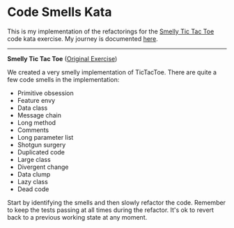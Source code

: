 # Code Smells Kata 

This is my implementation of the refactorings for the [Smelly Tic Tac Toe](https://github.com/AgileTechPraxis/CodeSmells/tree/master) code kata exercise. My journey is documented [here](MyJourney.md).

----

**Smelly Tic Tac Toe** ([Original Exercise](https://github.com/AgileTechPraxis/CodeSmells/tree/master))

We created a very smelly implementation of TicTacToe. There are quite a few code smells in the implementation: 

* Primitive obsession
* Feature envy
* Data class
* Message chain
* Long method
* Comments
* Long parameter list
* Shotgun surgery
* Duplicated code
* Large class
* Divergent change
* Data clump
* Lazy class
* Dead code

Start by identifying the smells and then slowly refactor the code. Remember to keep the tests passing at all times during the refactor. It's ok to revert back to a previous working state at any moment.

